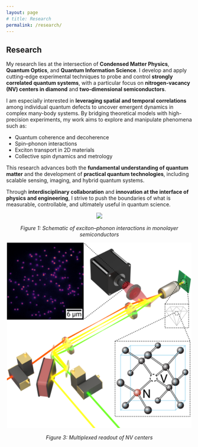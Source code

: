 ```yaml
---
layout: page
# title: Research
permalink: /research/
---
```


## Research

My research lies at the intersection of **Condensed Matter Physics**, **Quantum Optics**, and **Quantum Information Science**. I develop and apply cutting-edge experimental techniques to probe and control **strongly correlated quantum systems**, with a particular focus on **nitrogen-vacancy (NV) centers in diamond** and **two-dimensional semiconductors**.

I am especially interested in **leveraging spatial and temporal correlations** among individual quantum defects to uncover emergent dynamics in complex many-body systems. By bridging theoretical models with high-precision experiments, my work aims to explore and manipulate phenomena such as:

- Quantum coherence and decoherence
- Spin–phonon interactions
- Exciton transport in 2D materials
- Collective spin dynamics and metrology

This research advances both the **fundamental understanding of quantum matter** and the development of **practical quantum technologies**, including scalable sensing, imaging, and hybrid quantum systems.

Through **interdisciplinary collaboration** and **innovation at the interface of physics and engineering**, I strive to push the boundaries of what is measurable, controllable, and ultimately useful in quantum science.

<div align="center">
  <img src="/assets/exciton_phonon_schematic.png" width="550">
  <p><em>Figure 1: Schematic of exciton–phonon interactions in monolayer semiconductors</em></p>
</div>

<div align="center">
  <img src="/assets/key_multi_nv_image.png" width="500">
  <p><em>Figure 3: Multiplexed  readout of NV centers </em></p>
</div>

